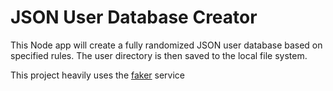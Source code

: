 # JSON User Database Creator

This Node app will create a fully randomized JSON user database based on specified rules. The user directory is then saved to the local file system. 

This project heavily uses the [faker](https://github.com/marak/Faker.js/) service
